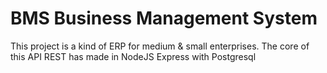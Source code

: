 # BMS  Business Management System

This project is a kind of ERP for  medium & small enterprises. The core of this API REST has made in NodeJS Express with Postgresql
